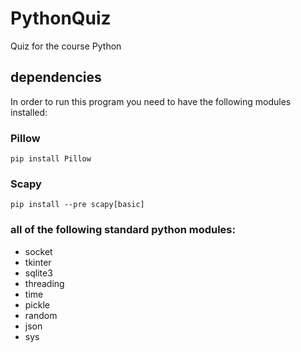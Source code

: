 # PythonQuiz
Quiz for the course Python

## dependencies
In order to run this program you need to have the following modules installed:

### Pillow
``` pip install Pillow ```

### Scapy
``` pip install --pre scapy[basic] ```

### all of the following standard python modules:
- socket
- tkinter
- sqlite3
- threading
- time
- pickle
- random
- json
- sys